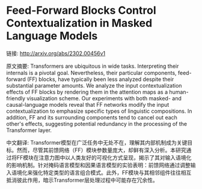 # Feed-Forward Blocks Control Contextualization in Masked Language Models

链接: http://arxiv.org/abs/2302.00456v1

原文摘要:
Transformers are ubiquitous in wide tasks. Interpreting their internals is a
pivotal goal. Nevertheless, their particular components, feed-forward (FF)
blocks, have typically been less analyzed despite their substantial parameter
amounts. We analyze the input contextualization effects of FF blocks by
rendering them in the attention maps as a human-friendly visualization scheme.
Our experiments with both masked- and causal-language models reveal that FF
networks modify the input contextualization to emphasize specific types of
linguistic compositions. In addition, FF and its surrounding components tend to
cancel out each other's effects, suggesting potential redundancy in the
processing of the Transformer layer.

中文翻译:
Transformer模型在广泛任务中无处不在，理解其内部机制成为关键目标。然而，尽管其前馈网络（FF）模块参数量庞大，却鲜有深入分析。本研究通过将FF模块在注意力图中以人类友好的可视化方式呈现，揭示了其对输入语境化的影响机制。针对掩码语言模型和因果语言模型的实验表明：前馈网络通过调整输入语境化来强化特定类型的语言组合模式。此外，FF模块与其相邻组件往往相互抵消彼此作用，暗示Transformer层处理过程中可能存在冗余性。
